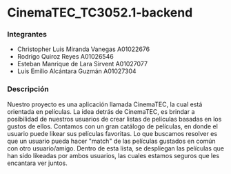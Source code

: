 # CinemaTEC_TC3052.1-backend

### Integrantes 

- Christopher Luis Miranda Vanegas A01022676
- Rodrigo Quiroz Reyes A01026546
- Esteban Manrique de Lara Sirvent A01027077
- Luis Emilio Alcántara Guzmán A01027304

### Descripción
Nuestro proyecto es una aplicación llamada CinemaTEC, la cual está orientada en películas. La idea detrás de CinemaTEC, es brindar a posibilidad de nuestros usuarios de crear listas de películas basadas en los gustos de ellos. Contamos con un gran catálogo de películas, en donde el usuario puede likear sus películas favoritas. Lo que buscamos resolver es que un usuario pueda hacer "match" de las películas gustados en común con otro usuario/amigo. Dentro de esta lista, se despliegan las películas que han sido likeadas por ambos usuarios, las cuales estamos seguros que les encantara ver juntos.
